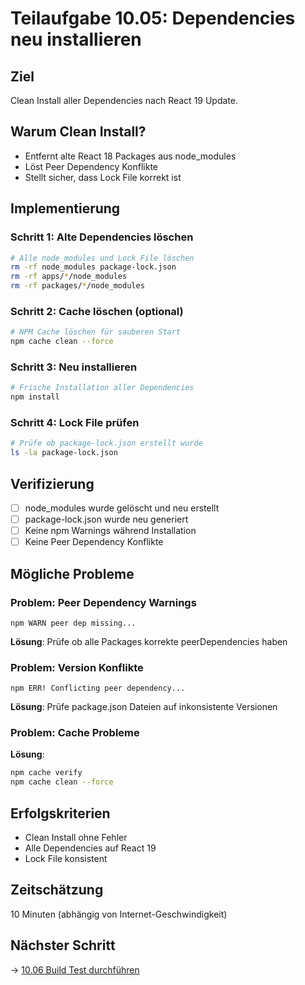 # Teilaufgabe 10.05: Dependencies neu installieren

## Ziel
Clean Install aller Dependencies nach React 19 Update.

## Warum Clean Install?
- Entfernt alte React 18 Packages aus node_modules
- Löst Peer Dependency Konflikte
- Stellt sicher, dass Lock File korrekt ist

## Implementierung

### Schritt 1: Alte Dependencies löschen
```bash
# Alle node_modules und Lock File löschen
rm -rf node_modules package-lock.json
rm -rf apps/*/node_modules
rm -rf packages/*/node_modules
```

### Schritt 2: Cache löschen (optional)
```bash
# NPM Cache löschen für sauberen Start
npm cache clean --force
```

### Schritt 3: Neu installieren
```bash
# Frische Installation aller Dependencies
npm install
```

### Schritt 4: Lock File prüfen
```bash
# Prüfe ob package-lock.json erstellt wurde
ls -la package-lock.json
```

## Verifizierung
- [ ] node_modules wurde gelöscht und neu erstellt
- [ ] package-lock.json wurde neu generiert
- [ ] Keine npm Warnings während Installation
- [ ] Keine Peer Dependency Konflikte

## Mögliche Probleme

### Problem: Peer Dependency Warnings
```
npm WARN peer dep missing...
```
**Lösung**: Prüfe ob alle Packages korrekte peerDependencies haben

### Problem: Version Konflikte
```
npm ERR! Conflicting peer dependency...
```
**Lösung**: Prüfe package.json Dateien auf inkonsistente Versionen

### Problem: Cache Probleme
**Lösung**: 
```bash
npm cache verify
npm cache clean --force
```

## Erfolgskriterien
- Clean Install ohne Fehler
- Alle Dependencies auf React 19
- Lock File konsistent

## Zeitschätzung
10 Minuten (abhängig von Internet-Geschwindigkeit)

## Nächster Schritt
→ [10.06 Build Test durchführen](10.06-build-test.md)